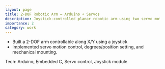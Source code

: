 ```yaml
---
layout: page
title: 2-DOF Robotic Arm — Arduino + Servos
description: Joystick-controlled planar robotic arm using two servo motors with precise position control.
importance: 2
category: work
---
```


- Built a 2-DOF arm controllable along X/Y using a joystick.
- Implemented servo motion control, degrees/position setting, and mechanical mounting.

Tech: Arduino, Embedded C, Servo control, Joystick module.
